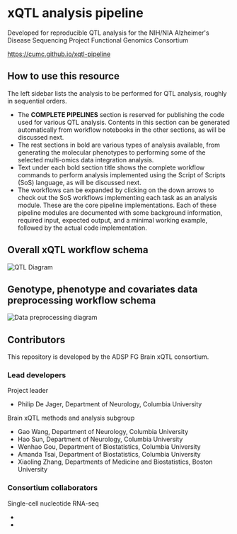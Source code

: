 # xQTL analysis pipeline

Developed for reproducible QTL analysis for the NIH/NIA Alzheimer's Disease Sequencing Project Functional Genomics Consortium

https://cumc.github.io/xqtl-pipeline

## How to use this resource

The left sidebar lists the analysis to be performed for QTL analysis, roughly in sequential orders.

- The **COMPLETE PIPELINES** section is reserved for publishing the code used for various QTL analysis. Contents in this section can be generated automatically from workflow notebooks in the other sections, as will be discussed next.
- The rest sections in bold are various types of analysis available, from generating the molecular phenotypes to performing some of the selected multi-omics data integration analysis.
- Text under each bold section title shows the complete workflow commands to perform analysis implemented using the Script of Scripts (SoS) language, as will be discussed next.
- The workflows can be expanded by clicking on the down arrows to check out the SoS workflows implementing each task as an analysis module. These are the core pipeline implementations. Each of these pipeline modules are documented with some background information, required input, expected output, and a minimal working example, followed by the actual code implementation.

## Overall xQTL workflow schema

![QTL Diagram](images/complete_workflow.png)

## Genotype, phenotype and covariates data preprocessing workflow schema

![Data preprocessing diagram](images/data_preprocessing.png)

## Contributors

This repository is developed by the ADSP FG Brain xQTL consortium.

### Lead developers

Project leader

- Philip De Jager, Department of Neurology, Columbia University

Brain xQTL methods and analysis subgroup

- Gao Wang, Department of Neurology, Columbia University
- Hao Sun, Department of Neurology, Columbia University
- Wenhao Gou, Department of Biostatistics, Columbia University
- Amanda Tsai, Department of Biostatistics, Columbia University  
- Xiaoling Zhang, Departments of Medicine and Biostatistics, Boston University

### Consortium collaborators

Single-cell nucleotide RNA-seq

- 

- 
